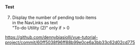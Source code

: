 #### Test

7. Display the number of pending todo items<br>
  in the NavLinks as text<br>
  "To-do Utility (2)" only if > 0


<aside class="notes">

https://github.com/dennybiasiolli/vue-tutorial-project/commit/60ff5038f96ff88b99e0ce6a3bb33c62d02cd775

</aside>
